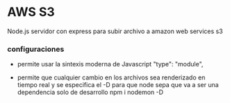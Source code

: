 # AWS S3

Node.js servidor con express para subir archivo a amazon web services s3

### configuraciones
* permite usar la sintexis moderna de Javascript
"type": "module", 

* permite que cualquier cambio en los archivos sea renderizado en tiempo real
  y se especifica el -D para que node sepa que va a ser una dependencia solo
  de desarrollo
npm i nodemon -D